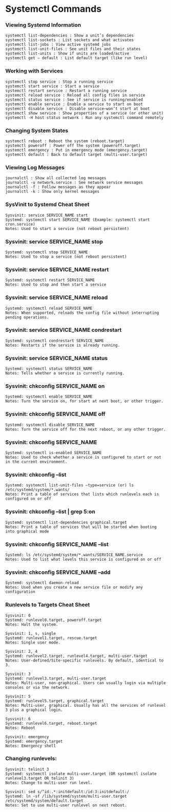 # Systemctl Commands
### Viewing Systemd Information
```
systemctl list-dependencies : Show a unit’s dependencies
systemctl list-sockets : List sockets and what activates
systemctl list-jobs : View active systemd jobs
systemctl list-unit-files : See unit files and their states
systemctl list-units : Show if units are loaded/active
systemctl get – default : List default target (like run level)
```
### Working with Services
```
systemctl stop service : Stop a running service
systemctl start service : Start a service
systemctl restart service : Restart a running service
systemctl reload service : Reload all config files in service
systemctl status service : See if service is running/enabled
systemctl enable service : Enable a service to start on boot
systemctl disable service : Disable service–won’t start at boot
systemctl show service : Show properties of a service (or other unit)
systemctl -H host status network : Run any systemctl command remotely
```
### Changing System States
```
systemctl reboot : Reboot the system (reboot.target)
systemctl poweroff : Power off the system (poweroff.target)
systemctl emergency : Put in emergency mode (emergency.target)
systemctl default : Back to default target (multi-user.target)
```
### Viewing Log Messages
```
journalctl : Show all collected log messages
journalctl -u network.service : See network service messages
journalctl -f : Follow messages as they appear
journalctl -k : Show only kernel messages
```
### SysVinit to Systemd Cheat Sheet
```
Sysvinit: service SERVICE_NAME start
Systemd: systemctl start SERVICE_NAME (Example: systemctl start cron.service)
Notes: Used to start a service (not reboot persistent)
```
### Sysvinit: service SERVICE_NAME stop
```
Systemd: systemctl stop SERVICE_NAME
Notes: Used to stop a service (not reboot persistent)
```
### Sysvinit: service SERVICE_NAME restart
```
Systemd: systemctl restart SERVICE_NAME
Notes: Used to stop and then start a service
```
### Sysvinit: service SERVICE_NAME reload
```
Systemd: systemctl reload SERVICE_NAME
Notes: When supported, reloads the config file without interrupting pending operations.
```
### Sysvinit: service SERVICE_NAME condrestart
```
Systemd: systemctl condrestart SERVICE_NAME
Notes: Restarts if the service is already running.
```
### Sysvinit: service SERVICE_NAME status
```
Systemd: systemctl status SERVICE_NAME
Notes: Tells whether a service is currently running.
```
### Sysvinit: chkconfig SERVICE_NAME on
```
Systemd: systemctl enable SERVICE_NAME
Notes: Turn the service on, for start at next boot, or other trigger.
```
### Sysvinit: chkconfig SERVICE_NAME off
```
Systemd: systemctl disable SERVICE_NAME
Notes: Turn the service off for the next reboot, or any other trigger.
```
### Sysvinit: chkconfig SERVICE_NAME
```
Systemd: systemctl is-enabled SERVICE_NAME
Notes: Used to check whether a service is configured to start or not in the current environment.
```
### Sysvinit: chkconfig –list
```
Systemd: systemctl list-unit-files –type=service (or) ls /etc/systemd/system/*.wants/
Notes: Print a table of services that lists which runlevels each is configured on or off
```
### Sysvinit: chkconfig –list | grep 5:on
```
Systemd: systemctl list-dependencies graphical.target
Notes: Print a table of services that will be started when booting into graphical mode
```
### Sysvinit: chkconfig SERVICE_NAME –list
```
Systemd: ls /etc/systemd/system/*.wants/SERVICE_NAME.service
Notes: Used to list what levels this service is configured on or off
```
### Sysvinit: chkconfig SERVICE_NAME –add
```
Systemd: systemctl daemon-reload
Notes: Used when you create a new service file or modify any configuration
```
### Runlevels to Targets Cheat Sheet
```
Sysvinit: 0
Systemd: runlevel0.target, poweroff.target
Notes: Halt the system.

Sysvinit: 1, s, single
Systemd: runlevel1.target, rescue.target
Notes: Single user mode.

Sysvinit: 2, 4
Systemd: runlevel2.target, runlevel4.target, multi-user.target
Notes: User-defined/Site-specific runlevels. By default, identical to 3.

Sysvinit: 3
Systemd: runlevel3.target, multi-user.target
Notes: Multi-user, non-graphical. Users can usually login via multiple consoles or via the network.

Sysvinit: 5
Systemd: runlevel5.target, graphical.target
Notes: Multi-user, graphical. Usually has all the services of runlevel 3 plus a graphical login.

Sysvinit: 6
Systemd: runlevel6.target, reboot.target
Notes: Reboot

Sysvinit: emergency
Systemd: emergency.target
Notes: Emergency shell
```
### Changing runlevels:
```
Sysvinit: telinit 3
Systemd: systemctl isolate multi-user.target (OR systemctl isolate runlevel3.target OR telinit 3)
Notes: Change to multi-user run level.

Sysvinit: sed s/^id:.*:initdefault:/id:3:initdefault:/
Systemd: ln -sf /lib/systemd/system/multi-user.target /etc/systemd/system/default.target
Notes: Set to use multi-user runlevel on next reboot.
```
